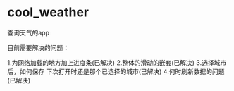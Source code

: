 # cool_weather
查询天气的app

目前需要解决的问题：

1.为网络加载的地方加上进度条(已解决)
2.整体的滑动的嵌套(已解决)
3.选择城市后，如何保存 下次打开时还是那个已选择的城市(已解决)
4.何时刷新数据的问题(已解决)

